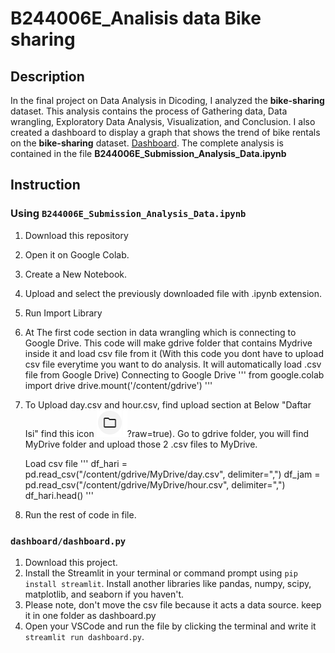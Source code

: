 # B244006E_Analisis data Bike sharing

## Description
In the final project on Data Analysis in Dicoding, I analyzed the **bike-sharing** dataset. This analysis contains the process of Gathering data, Data wrangling, Exploratory Data Analysis, Visualization, and Conclusion. 
I also created a dashboard to display a graph that shows the trend of bike rentals on the **bike-sharing** dataset. [Dashboard](https://dashboardpy-b244006ebian.streamlit.app/). The complete analysis is contained in the file **B244006E_Submission_Analysis_Data.ipynb**

## Instruction

### Using `B244006E_Submission_Analysis_Data.ipynb`
1. Download this repository
2. Open it on Google Colab.
3. Create a New Notebook.
4. Upload and select the previously downloaded file with .ipynb extension.
5. Run Import Library 
6. At The first code section in data wrangling which is connecting to Google Drive. This code will make gdrive folder that contains Mydrive inside it and load csv file from it (With this code you dont have to upload csv file everytime you want to do analysis. It will automatically load .csv file from Google Drive)
   Connecting to Google Drive
 '''
 from google.colab import drive
 drive.mount('/content/gdrive')
 '''  
8. To Upload day.csv and hour.csv, find upload section at Below "Daftar Isi" find this icon ![alt text](https://github.com/galahad20/B244006E_analisis_data/blob/main/picture/file_logo.png)?raw=true). Go to gdrive folder, you will find MyDrive folder and upload those 2 .csv files to MyDrive.

   
    Load csv file
   '''
   df_hari = pd.read_csv("/content/gdrive/MyDrive/day.csv", delimiter=",")
   df_jam = pd.read_csv("/content/gdrive/MyDrive/hour.csv", delimiter=",")
   df_hari.head()
   '''
10. Run the rest of code in file.

### `dashboard/dashboard.py`
1. Download this project.
2. Install the Streamlit in your terminal or command prompt using `pip install streamlit`. Install another libraries like pandas, numpy, scipy, matplotlib, and seaborn if you haven't.
3. Please note, don't move the csv file because it acts a data source. keep it in one folder as dashboard.py
4. Open your VSCode and run the file by clicking the terminal and write it `streamlit run dashboard.py`.


